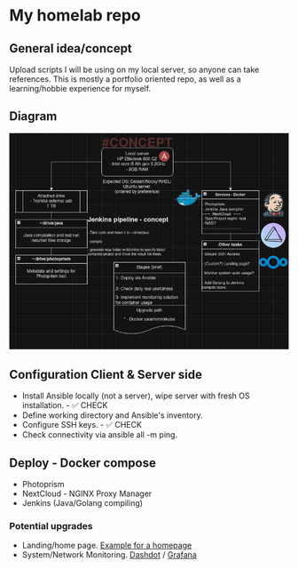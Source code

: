 # My homelab repo

## General idea/concept
Upload scripts I will be using on my local server, so anyone can take references.
This is mostly a portfolio oriented repo, as well as a learning/hobbie experience for myself. 

## Diagram
![Diagram for a local server Ansible deployment](https://raw.githubusercontent.com/Akirapearl/homelab/main/images/server.png)


## Configuration Client & Server side
- Install Ansible locally (not a server), wipe server with fresh OS installation. - :white_check_mark: CHECK
- Define working directory and Ansible's inventory.
- Configure SSH keys. - :white_check_mark: CHECK
- Check connectivity via ansible all -m ping.


## Deploy - Docker compose
- Photoprism
- NextCloud
        - NGINX Proxy Manager
- Jenkins (Java/Golang compiling)

### Potential upgrades

 - Landing/home page. [Example for a homepage](https://github.com/daledavies/jump)
 - System/Network Monitoring. [Dashdot](https://github.com/MauriceNino/dashdot) / [Grafana](https://grafana.com/) 


